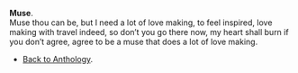 **Muse**.  
Muse thou can be, but I need a lot of love making, to feel inspired, love making with travel indeed, so don’t you go there now, my heart shall burn if you don’t agree, agree to be a muse that does a lot of love making.  

- <a href="https://kushalsamant.github.io/anthology.html">Back to Anthology</a>.  